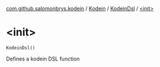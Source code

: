 [com.github.salomonbrys.kodein](../../index.md) / [Kodein](../index.md) / [KodeinDsl](index.md) / [&lt;init&gt;](.)

# &lt;init&gt;

`KodeinDsl()`

Defines a kodein DSL function

